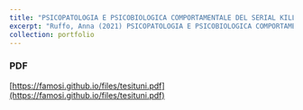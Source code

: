 ```yaml
---
title: "PSICOPATOLOGIA E PSICOBIOLOGICA COMPORTAMENTALE DEL SERIAL KILLER"
excerpt: "Ruffo, Anna (2021) PSICOPATOLOGIA E PSICOBIOLOGICA COMPORTAMENTALE DEL SERIAL KILLER."
collection: portfolio
---
```

### PDF
[https://famosi.github.io/files/tesituni.pdf](https://famosi.github.io/files/tesituni.pdf)
